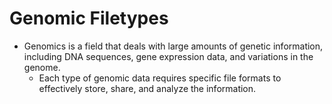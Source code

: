 # Genomic Filetypes

- Genomics is a field that deals with large amounts of genetic information, including DNA sequences, gene expression data, and variations in the genome.
    - Each type of genomic data requires specific file formats to effectively store, share, and analyze the information.


